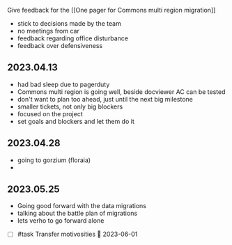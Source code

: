 Give feedback for the [[One pager for Commons multi region migration]]

* stick to decisions made by the team
* no meetings from car
* feedback regarding office disturbance
* feedback over defensiveness


## 2023.04.13

- had bad sleep due to pagerduty
- Commons multi region is going well, beside docviewer AC can be tested
- don't want to plan too ahead, just until the next big milestone
- smaller tickets, not only big blockers
- focused on the project
- set goals and blockers and let them do it

## 2023.04.28

- going to gorzium (floraia)
- 

## 2023.05.25

- Going good forward with the data migrations
- talking about the battle plan of migrations
- lets verho to go forward alone
- [ ] #task Transfer motivosities 📅 2023-06-01